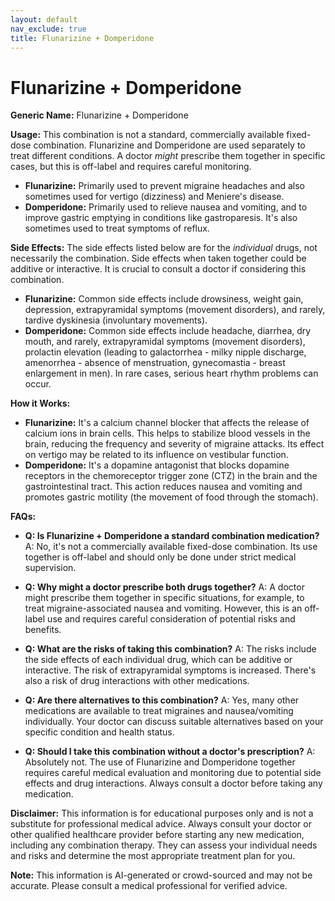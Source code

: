 ```yaml
---
layout: default
nav_exclude: true
title: Flunarizine + Domperidone
---
```


# Flunarizine + Domperidone

**Generic Name:** Flunarizine + Domperidone

**Usage:** This combination is not a standard, commercially available fixed-dose combination.  Flunarizine and Domperidone are used separately to treat different conditions.  A doctor *might* prescribe them together in specific cases, but this is off-label and requires careful monitoring.

* **Flunarizine:** Primarily used to prevent migraine headaches and also sometimes used for vertigo (dizziness) and Meniere's disease.
* **Domperidone:** Primarily used to relieve nausea and vomiting, and to improve gastric emptying in conditions like gastroparesis.  It's also sometimes used to treat symptoms of reflux.


**Side Effects:**  The side effects listed below are for the *individual* drugs, not necessarily the combination. Side effects when taken together could be additive or interactive.  It is crucial to consult a doctor if considering this combination.

* **Flunarizine:**  Common side effects include drowsiness, weight gain, depression, extrapyramidal symptoms (movement disorders), and rarely, tardive dyskinesia (involuntary movements).
* **Domperidone:** Common side effects include headache, diarrhea, dry mouth, and rarely, extrapyramidal symptoms (movement disorders),  prolactin elevation (leading to galactorrhea - milky nipple discharge, amenorrhea - absence of menstruation, gynecomastia - breast enlargement in men).  In rare cases, serious heart rhythm problems can occur.


**How it Works:**

* **Flunarizine:**  It's a calcium channel blocker that affects the release of calcium ions in brain cells. This helps to stabilize blood vessels in the brain, reducing the frequency and severity of migraine attacks. Its effect on vertigo may be related to its influence on vestibular function.
* **Domperidone:** It's a dopamine antagonist that blocks dopamine receptors in the chemoreceptor trigger zone (CTZ) in the brain and the gastrointestinal tract. This action reduces nausea and vomiting and promotes gastric motility (the movement of food through the stomach).


**FAQs:**

* **Q: Is Flunarizine + Domperidone a standard combination medication?** A: No, it's not a commercially available fixed-dose combination.  Its use together is off-label and should only be done under strict medical supervision.

* **Q: Why might a doctor prescribe both drugs together?** A: A doctor might prescribe them together in specific situations, for example, to treat migraine-associated nausea and vomiting. However, this is an off-label use and requires careful consideration of potential risks and benefits.

* **Q: What are the risks of taking this combination?** A: The risks include the side effects of each individual drug, which can be additive or interactive.  The risk of extrapyramidal symptoms is increased.  There's also a risk of drug interactions with other medications.

* **Q: Are there alternatives to this combination?** A: Yes, many other medications are available to treat migraines and nausea/vomiting individually.  Your doctor can discuss suitable alternatives based on your specific condition and health status.

* **Q: Should I take this combination without a doctor's prescription?** A: Absolutely not.  The use of Flunarizine and Domperidone together requires careful medical evaluation and monitoring due to potential side effects and drug interactions.  Always consult a doctor before taking any medication.


**Disclaimer:** This information is for educational purposes only and is not a substitute for professional medical advice.  Always consult your doctor or other qualified healthcare provider before starting any new medication, including any combination therapy.  They can assess your individual needs and risks and determine the most appropriate treatment plan for you.


**Note:** This information is AI-generated or crowd-sourced and may not be accurate. Please consult a medical professional for verified advice.